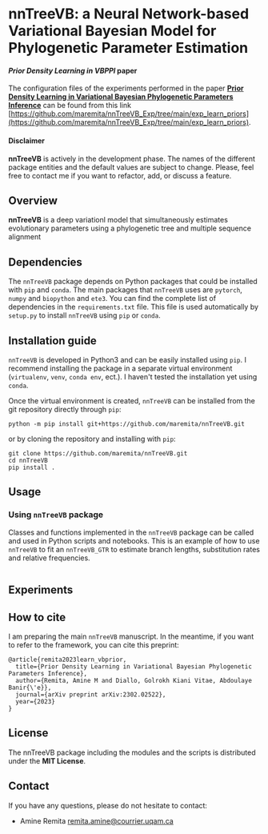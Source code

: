 # nnTreeVB: a Neural Network-based Variational Bayesian Model for Phylogenetic Parameter Estimation

#### *Prior Density Learning in VBPPI* paper
The configuration files of the experiments performed in the paper [**Prior Density Learning in Variational Bayesian Phylogenetic Parameters Inference**](https://arxiv.org/abs/2302.02522) can be found from this link [https://github.com/maremita/nnTreeVB_Exp/tree/main/exp_learn_priors](https://github.com/maremita/nnTreeVB_Exp/tree/main/exp_learn_priors).

#### Disclaimer
**nnTreeVB** is actively in the development phase. The names of the different package entities and the default values are subject to change.
Please, feel free to contact me if you want to refactor, add, or discuss a feature.

## Overview
**nnTreeVB** is a deep variationl model that simultaneously estimates evolutionary parameters using a phylogenetic tree and multiple sequence alignment

## Dependencies
The `nnTreeVB` package depends on Python packages that could be installed with `pip` and `conda`.
The main packages that `nnTreeVB` uses are `pytorch`, `numpy` and `biopython` and `ete3`. 
You can find the complete list of dependencies in the `requirements.txt` file. 
This file is used automatically by `setup.py` to install `nnTreeVB` using `pip` or `conda`.


## Installation guide
`nnTreeVB` is developed in Python3 and can be easily installed using `pip`. I recommend installing the package in a separate virtual environment (`virtualenv`, `venv`, `conda env`, ect.). 
I haven't tested the installation yet using `conda`.

Once the virtual environment is created, `nnTreeVB` can be installed from the git repository directly through `pip`:
```
python -m pip install git+https://github.com/maremita/nnTreeVB.git
```
or by cloning the repository  and installing with `pip`:
```
git clone https://github.com/maremita/nnTreeVB.git
cd nnTreeVB
pip install .
```

## Usage

### Using `nnTreeVB` package
Classes and functions implemented in the `nnTreeVB` package can be called and used in Python scripts and notebooks.
This is an example of how to use `nnTreeVB` to fit an `nnTreeVB_GTR` to estimate branch lengths, substitution rates and relative frequencies.

```python


```

## Experiments


## How to cite
I am preparing the main `nnTreeVB` manuscript. In the meantime, if you want to refer to the framework, you can cite this preprint:

```
@article{remita2023learn_vbprior,
  title={Prior Density Learning in Variational Bayesian Phylogenetic Parameters Inference},
  author={Remita, Amine M and Diallo, Golrokh Kiani Vitae, Abdoulaye Banir{\'e}},
  journal={arXiv preprint arXiv:2302.02522},
  year={2023}
}
```

## License
The nnTreeVB package including the modules and the scripts is distributed under the **MIT License**.


## Contact
If you have any questions, please do not hesitate to contact:
- Amine Remita <remita.amine@courrier.uqam.ca>
